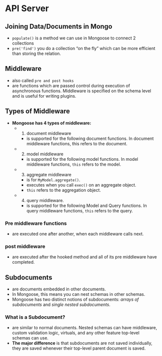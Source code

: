 #  API Server

## Joining Data/Documents in Mongo
  - `populate()` is a method we can use in Mongoose to connect 2 collections
  - `pre('find')` you do a collection “on the fly” which can be more efficient than storing the relation.

## Middleware
  - also called `pre and post hooks`
  - are functions which are passed control during execution of asynchronous functions. Middleware is specified on the schema level and is useful for writing plugins.

## Types of Middleware 
  - **Mongoose has 4 types of middleware:**
    - 1. document middleware
      - is supported for the following document functions. In document middleware functions, this refers to the document.
    - 2. model middleware
      - is supported for the following model functions. In model middleware functions, `this` refers to the model.
    - 3. aggregate middleware
      -  is for `MyModel.aggregate()`. 
      - executes when you call `exec()` on an aggregate object. 
      - `this` refers to the aggregation object.
    - 4. query middleware.
      - is supported for the following Model and Query functions. In query middleware functions, `this` refers to the query.

### Pre middleware functions 
  - are executed one after another, when each middleware calls next.

### post middleware 
  - are executed after the hooked method and all of its pre middleware have completed.

## Subdocuments 
  - are documents embedded in other documents. 
  - In Mongoose, this means you can nest schemas in other schemas.
  - Mongoose has two distinct notions of subdocuments: *arrays of subdocuments* and *single nested subdocuments*.

### What is a Subdocument?
  -  are similar to normal documents. Nested schemas can have middleware, custom validation logic, virtuals, and any other feature top-level schemas can use.
  - **The major difference** is that subdocuments are not saved individually, they are saved whenever their top-level parent document is saved.
